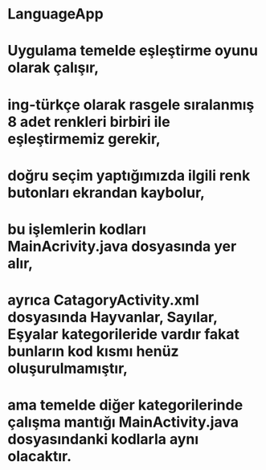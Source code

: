 # LanguageApp 

# Uygulama temelde eşleştirme oyunu olarak çalışır,
# ing-türkçe olarak rasgele sıralanmış 8 adet renkleri birbiri ile eşleştirmemiz gerekir,
# doğru seçim yaptığımızda ilgili renk butonları ekrandan kaybolur,
# bu işlemlerin kodları MainAcrivity.java dosyasında yer alır,
# ayrıca CatagoryActivity.xml dosyasında Hayvanlar, Sayılar, Eşyalar kategorileride vardır fakat bunların kod kısmı henüz oluşurulmamıştır,
# ama temelde diğer kategorilerinde çalışma mantığı MainActivity.java dosyasındanki kodlarla aynı olacaktır.
